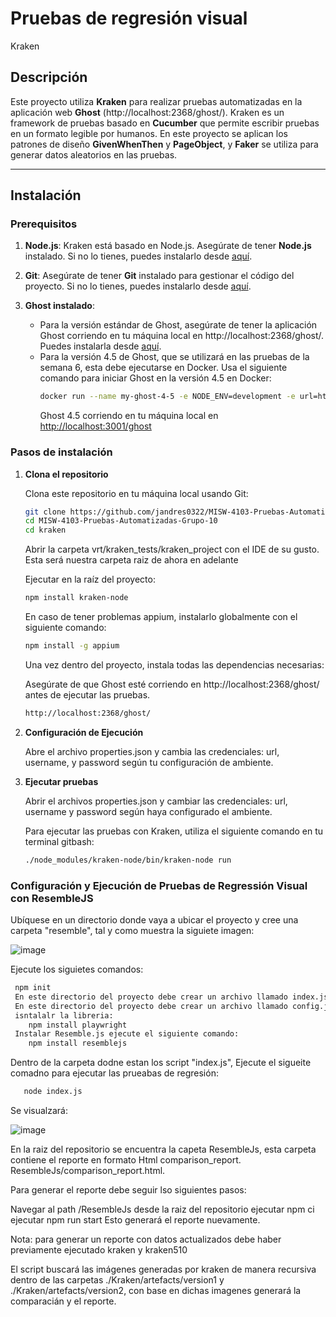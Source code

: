 # Pruebas de regresión visual

Kraken
## Descripción

Este proyecto utiliza **Kraken** para realizar pruebas automatizadas en la aplicación web **Ghost** (http://localhost:2368/ghost/). Kraken es un framework de pruebas basado en **Cucumber** que permite escribir pruebas en un formato legible por humanos. En este proyecto se aplican los patrones de diseño **GivenWhenThen** y **PageObject**, y **Faker** se utiliza para generar datos aleatorios en las pruebas.

---

## Instalación

### Prerequisitos

1. **Node.js**: Kraken está basado en Node.js. Asegúrate de tener **Node.js** instalado. Si no lo tienes, puedes instalarlo desde [aquí](https://nodejs.org/).

2. **Git**: Asegúrate de tener **Git** instalado para gestionar el código del proyecto. Si no lo tienes, puedes instalarlo desde [aquí](https://git-scm.com/).

3. **Ghost instalado**:
   - Para la versión estándar de Ghost, asegúrate de tener la aplicación Ghost corriendo en tu máquina local en http://localhost:2368/ghost/. Puedes instalarla desde [aquí](https://ghost.org/).
   - Para la versión 4.5 de Ghost, que se utilizará en las pruebas de la semana 6, esta debe ejecutarse en Docker. Usa el siguiente comando para iniciar Ghost en la versión 4.5 en Docker:
     ```bash
     docker run --name my-ghost-4-5 -e NODE_ENV=development -e url=http://localhost:3001 -p 3001:2368 ghost:4.5
     ```
     Ghost 4.5 corriendo en tu máquina local en [http://localhost:3001/ghost](http://localhost:3001/ghost)

### Pasos de instalación

1. **Clona el repositorio**

   Clona este repositorio en tu máquina local usando Git:

   ```bash
   git clone https://github.com/jandres0322/MISW-4103-Pruebas-Automatizadas-Grupo-10.git
   cd MISW-4103-Pruebas-Automatizadas-Grupo-10
   cd kraken
   ```

   Abrir la carpeta vrt/kraken_tests/kraken_project con el IDE de su gusto. Esta será nuestra carpeta raiz de ahora en adelante
   
   Ejecutar en la raíz del proyecto:
   ```bash
   npm install kraken-node
   ```
   En caso de tener problemas appium, instalarlo globalmente con el siguiente comando:

   ```bash
   npm install -g appium
   ```
   Una vez dentro del proyecto, instala todas las dependencias necesarias:


   Asegúrate de que Ghost esté corriendo en http://localhost:2368/ghost/ antes de ejecutar las pruebas.
   ```bash
   http://localhost:2368/ghost/
   ```
3. **Configuración de Ejecución**
   
   Abre el archivo properties.json y cambia las credenciales: url, username, y password según tu configuración de ambiente.
   
4. **Ejecutar pruebas**

   Abrir el archivos properties.json y cambiar las credenciales: url, username y password según haya configurado el ambiente.

   Para ejecutar las pruebas con Kraken, utiliza el siguiente comando en tu terminal gitbash:
     ```bash
   ./node_modules/kraken-node/bin/kraken-node run
   ```


### Configuración y Ejecución de Pruebas de Regressión Visual con ResembleJS

Ubíquese en un directorio donde vaya a ubicar el proyecto y cree una carpeta "resemble", tal y como muestra la siguiete imagen:

![image](https://github.com/user-attachments/assets/e9ca67d7-4500-4cfa-bd3e-a44b75678aaa)

Ejecute los siguietes comandos: 

  ```bash
   npm init
   En este directorio del proyecto debe crear un archivo llamado index.js
   En este directorio del proyecto debe crear un archivo llamado config.json
   isntalalr la libreria: 
      npm install playwright
   Instalar Resemble.js ejecute el siguiente comando:
      npm install resemblejs
   ```
Dentro de la carpeta dodne estan los script "index.js", Ejecute el sigueite comadno para ejecutar las prueabas de regresión:

```bash
   node index.js
   ```

Se visualzará:

![image](https://github.com/user-attachments/assets/d7d0a7d3-684a-4add-9386-aa6c6a8a615e)

En la raiz del repositorio se encuentra la capeta ResembleJs, esta carpeta contiene el reporte en formato Html comparison_report. ResembleJs/comparison_report.html.

Para generar el reporte debe seguir lso siguientes pasos:

Navegar al path /ResembleJs desde la raiz del repositorio
ejecutar npm ci
ejecutar npm run start
Esto generará el reporte nuevamente.

Nota: para generar un reporte con datos actualizados debe haber previamente ejecutado kraken y kraken510

El script buscará las imágenes generadas por kraken de manera recursiva dentro de las carpetas ./Kraken/artefacts/version1 y ./Kraken/artefacts/version2,  con base en dichas imagenes generará la comparacián y el reporte.




